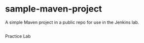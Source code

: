 # sample-maven-project
A simple Maven project in a public repo for use in the Jenkins lab.
##
Practice Lab
